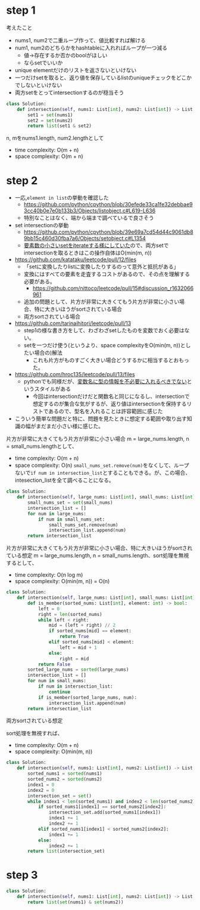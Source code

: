 # step 1
考えたこと
- nums1, num2で二重ループ作って、値比較すれば解ける
- num1, num2のどちらかをhashtableに入れればループが一つ減る
    - 値->存在するか否かのboolがほしい
    - ならsetでいいか
- unique elementだけのリストを返さないといけない
- 一つだけsetを取ると、返り値を保存しているlistのuniqueチェックをどこかでしないといけない
- 両方setをとってintersectionするのが穏当そう

```python
class Solution:
    def intersection(self, nums1: List[int], nums2: List[int]) -> List[int]:
        set1 = set(nums1)
        set2 = set(nums2)
        return list(set1 & set2)
```

n, mをnums1.length, num2.lengthとして
- time complexity: O(m + n)
- space complexity: O(m + n)

# step 2
- 一応,`element in list`の挙動を確認した
    - https://github.com/python/cpython/blob/30efede33ca1fe32debbae93cc40b0e7e0b133b3/Objects/listobject.c#L619-L636
    - 特別なことはなく、端から端まで調べているで良さそう
- set intersectionの挙動
    - https://github.com/python/cpython/blob/39e69a7cd54d44c9061db89bb15c460d30fba7a6/Objects/setobject.c#L1354
    - [要素数の小さいsetをiterateする様にしていた](https://github.com/python/cpython/blob/39e69a7cd54d44c9061db89bb15c460d30fba7a6/Objects/setobject.c#L1372-L1376)ので、両方setでintersectionを取るときはこの操作自体はO(min(m, n))
- https://github.com/katataku/leetcode/pull/12/files
    - 「setに変換したりlistに変換したりするのって意外と抵抗がある」
    - 変換にはすべての要素を走査するコストがあるので、その点を理解する必要がある。
        - https://github.com/nittoco/leetcode/pull/15#discussion_r1632066961
    - 追加の問題として、片方が非常に大きくてもう片方が非常に小さい場合、特に大きいほうがsortされている場合
    - 両方sortされている場合
- https://github.com/tarinaihitori/leetcode/pull/13
    - step1の様な書き方をして、わざわざsetしたものを変数でおく必要はない。
    - setを一つだけ使う(というより、space complexityをO(min(m, n))としたい場合の)解法
        - これも片方がものすごく大きい場合どうするかに相当するとおもった。
- https://github.com/hroc135/leetcode/pull/13/files
    - pythonでも同様だが、[変数名に型の情報を不必要に入れるべきでない](https://google.github.io/styleguide/pyguide.html#2144-decision:~:text=names%20that%20needlessly%20include%20the%20type%20of%20the%20variable%20(for%20example%3A%20id_to_name_dict))というスタイルがある
        - 今回はintersectionだけだと関数名と同じになるし、intersectionで想定するのが集合な気がするが、返り値はintersectionを保持するリストであるので、型名を入れることは許容範囲に感じた
- こういう簡単な問題だと特に、問題を見たときに想定する範囲や取り出す知識の幅がまだまだ小さい様に感じた。

片方が非常に大きくてもう片方が非常に小さい場合
m = large_nums.length, n = small_nums.lengthとして、
- time complexity: O(m + n)
- space complexity: O(n)
`small_nums_set.remove(num)`をなくして、ループないで`if num in intersection_list`とすることもできる。が、この場合、intesection_listを全て調べることになる。
```python
class Solution:
    def intersection(self, large_nums: List[int], small_nums: List[int]) -> List[int]:
        small_nums_set = set(small_nums)
        intersection_list = []
        for num in large_nums:
            if num in small_nums_set:
                small_nums_set.remove(num)
                intersection_list.append(num)
        return intersection_list
```

片方が非常に大きくてもう片方が非常に小さい場合、特に大きいほうがsortされている想定
m = large_nums.length, n = small_nums.length、sort処理を無視するとして、
- time complexity: O(n log m)
- space complexity: O(min(m, n)) = O(n)
```python
class Solution:
    def intersection(self, large_nums: List[int], small_nums: List[int]) -> List[int]:
        def is_member(sorted_nums: List[int], element: int) -> bool:
            left = 0
            right = len(sorted_nums)
            while left < right:
                mid = (left + right) // 2
                if sorted_nums[mid] == element:
                    return True
                elif sorted_nums[mid] < element:
                    left = mid + 1
                else:
                    right = mid
            return False
        sorted_large_nums = sorted(large_nums)
        intersection_list = []
        for num in small_nums:
            if num in intersection_list:
                continue
            if is_member(sorted_large_nums, num):
                intersection_list.append(num)
        return intersection_list
```

両方sortされている想定

sort処理を無視すれば、
- time complexity: O(m + n)
- space complexity: O(min(m, n))
```python
class Solution:
    def intersection(self, nums1: List[int], nums2: List[int]) -> List[int]:
        sorted_nums1 = sorted(nums1)
        sorted_nums2 = sorted(nums2)
        index1 = 0
        index2 = 0
        intersection_set = set()
        while index1 < len(sorted_nums1) and index2 < len(sorted_nums2):
            if sorted_nums1[index1] == sorted_nums2[index2]:
                intersection_set.add(sorted_nums1[index1])
                index1 += 1
                index2 += 1
            elif sorted_nums1[index1] < sorted_nums2[index2]:
                index1 += 1
            else:
                index2 += 1
        return list(intersection_set)
```

# step 3

```python
class Solution:
    def intersection(self, nums1: List[int], nums2: List[int]) -> List[int]:
        return list(set(nums1) & set(nums2))
```